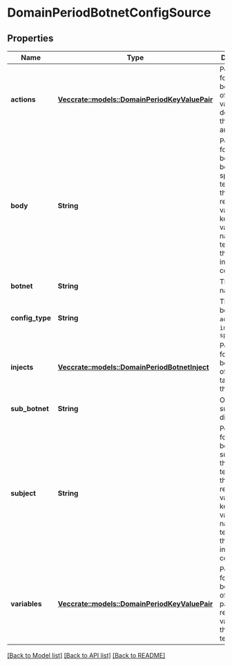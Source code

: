 # DomainPeriodBotnetConfigSource

## Properties

Name | Type | Description | Notes
------------ | ------------- | ------------- | -------------
**actions** | [**Vec<crate::models::DomainPeriodKeyValuePair>**](domain.KeyValuePair.md) | Populated for action botnets. List of action key value pairs, defined as the action and its type |
**body** | **String** | Populated for spam botnets. The body of the spam template. If this contains replaceable variables, keep the variable names in the template as they appear in the raw config |
**botnet** | **String** | The botnet's name |
**config_type** | **String** | The type of botnet: `action`, `inject`, or `spam` |
**injects** | [**Vec<crate::models::DomainPeriodBotnetInject>**](domain.BotnetInject.md) | Populated for inject botnets. List of inject targets and their data |
**sub_botnet** | **String** | Optional sub-botnet differentiator |
**subject** | **String** | Populated for spam botnets. The subject of the spam template. If this contains replaceable variables, keep the variable names in the template as they appear in the raw config |
**variables** | [**Vec<crate::models::DomainPeriodKeyValuePair>**](domain.KeyValuePair.md) | Populated for spam botnets. List of key value pairs for any replaceable variables in the spam template |

[[Back to Model list]](../README.md#documentation-for-models) [[Back to API list]](../README.md#documentation-for-api-endpoints) [[Back to README]](../README.md)
